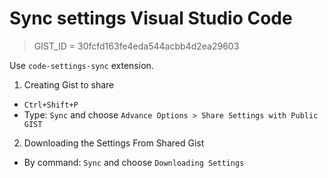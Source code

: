 # Sync settings Visual Studio Code

> GIST\_ID = 30fcfd163fe4eda544acbb4d2ea29603

Use `code-settings-sync` extension.

1. Creating Gist to share

- `Ctrl+Shift+P`
- Type: `Sync` and choose `Advance Options > Share Settings with Public GIST`

2. Downloading the Settings From Shared Gist

- By command: `Sync` and choose `Downloading Settings`

